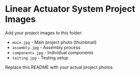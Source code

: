 # Linear Actuator System Project Images

Add your project images to this folder:
- `main.jpg` - Main project photo (thumbnail)  
- `assembly.jpg` - Assembly process
- `components.jpg` - Individual components  
- `testing.jpg` - Testing setup

Replace this README with your actual project photos.